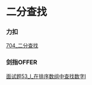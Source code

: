 # 二分查找

### 力扣
[704_二分查找](LeetCode/704_二分查找.py)

### 剑指OFFER
[面试题53_I_在排序数组中查找数字I](JianZhiOffer/面试题53_I_在排序数组中查找数字I.py)
